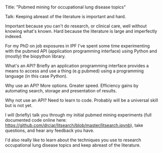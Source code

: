  Title: "Pubmed mining for occupational lung disease topics"

 Talk: Keeping abreast of the literature is important and hard.

 Important because you can't do research, or clinical care, well without knowing what's known. Hard because the literature is large and imperfectly indexed.

 For my PhD on job exposures in IPF I've spent some time experimenting with the pubmed API (application programming interface) using Python and (mostly) the biopython library.

 What's an API?
 Briefly an application programming interface provides a means to access and use a thing (e.g pubmed) using a programming language (in this case Python).

 Why use an API?
 More options. Greater speed. Efficiency gains by automating search, storage and presentation of results.

 Why not use an API?
 Need to learn to code. Probably will be a universal skill but is not yet.

 I will (briefly) talk you through my initial pubmed mining experiments (full documented code online here: https://github.com/drcjar/litsearch/blob/master/litsearch.ipynb), take questions, and hear any feedback you have.

 I'd also really like to learn about the techniques you use to research occupational lung disease topics and keep abreast of the literature.
